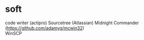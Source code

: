 # soft

code writer (actipro)
Sourcetree (Atlassian)
Midnight Commander (https://github.com/adamyg/mcwin32)  
WinSCP
